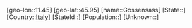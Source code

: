 ﻿---
location: [45.95,11.45]
type: City
tags:
- geo/City


SpocWebEntityId: 30517
isDeleted: false
confidential: public

---
[geo-lon::11.45]
[geo-lat::45.95]
[name::Gossensass]
[State::]
[Country::[Italy](geo/Continent/Europe/Italy.md)]
[StateId::]
[Population::]
[Unknown::]

